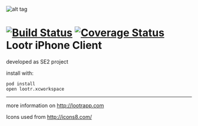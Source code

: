 ![alt tag](http://lootrapp.com/img/screens/MapView@2x.png)

[![Build Status](https://travis-ci.org/cakl/lootr.svg?branch=master)](https://travis-ci.org/cakl/lootr)
[![Coverage Status](https://coveralls.io/repos/cakl/lootr/badge.png?branch=master)](https://coveralls.io/r/cakl/lootr?branch=master)
Lootr iPhone Client
===================
developed as SE2 project

install with:
```
pod install
open lootr.xcworkspace
```
***
more information on http://lootrapp.com

Icons used from http://icons8.com/
